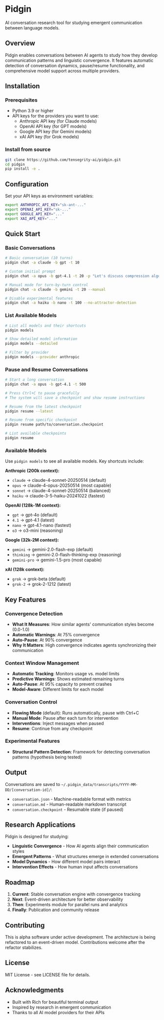 # Pidgin

AI conversation research tool for studying emergent communication between language models.

## Overview

Pidgin enables conversations between AI agents to study how they develop communication patterns and linguistic convergence. It features automatic detection of conversation dynamics, pause/resume functionality, and comprehensive model support across multiple providers.

## Installation

### Prerequisites

- Python 3.9 or higher
- API keys for the providers you want to use:
  - Anthropic API key (for Claude models)
  - OpenAI API key (for GPT models)
  - Google API key (for Gemini models)
  - xAI API key (for Grok models)

### Install from source

```bash
git clone https://github.com/tensegrity-ai/pidgin.git
cd pidgin
pip install -e .
```

## Configuration

Set your API keys as environment variables:
```bash
export ANTHROPIC_API_KEY="sk-ant-..."
export OPENAI_API_KEY="sk-..."
export GOOGLE_API_KEY="..."
export XAI_API_KEY="..."
```

## Quick Start

### Basic Conversations

```bash
# Basic conversation (10 turns)
pidgin chat -a claude -b gpt -t 10

# Custom initial prompt
pidgin chat -a opus -b gpt-4.1 -t 20 -p "Let's discuss compression algorithms"

# Manual mode for turn-by-turn control
pidgin chat -a claude -b gemini -t 20 --manual

# Disable experimental features
pidgin chat -a haiku -b nano -t 100 --no-attractor-detection
```

### List Available Models

```bash
# List all models and their shortcuts
pidgin models

# Show detailed model information
pidgin models --detailed

# Filter by provider
pidgin models --provider anthropic
```

### Pause and Resume Conversations

```bash
# Start a long conversation
pidgin chat -a opus -b gpt-4.1 -t 500

# Press Ctrl+C to pause gracefully
# The system will save a checkpoint and show resume instructions

# Resume from the latest checkpoint
pidgin resume --latest

# Resume from specific checkpoint
pidgin resume path/to/conversation.checkpoint

# List available checkpoints
pidgin resume
```

### Available Models

Use `pidgin models` to see all available models. Key shortcuts include:

**Anthropic (200k context):**
- `claude` → claude-4-sonnet-20250514 (default)
- `opus` → claude-4-opus-20250514 (most capable)
- `sonnet` → claude-4-sonnet-20250514 (balanced)
- `haiku` → claude-3-5-haiku-20241022 (fastest)

**OpenAI (128k-1M context):**
- `gpt` → gpt-4o (default)
- `4.1` → gpt-4.1 (latest)
- `nano` → gpt-4.1-nano (fastest)
- `o3` → o3-mini (reasoning)

**Google (32k-2M context):**
- `gemini` → gemini-2.0-flash-exp (default)
- `thinking` → gemini-2.0-flash-thinking-exp (reasoning)
- `gemini-pro` → gemini-1.5-pro (most capable)

**xAI (128k context):**
- `grok` → grok-beta (default)
- `grok-2` → grok-2-1212 (latest)

## Key Features

### Convergence Detection
- **What It Measures**: How similar agents' communication styles become (0.0-1.0)
- **Automatic Warnings**: At 75% convergence
- **Auto-Pause**: At 90% convergence
- **Why It Matters**: High convergence indicates agents synchronizing their communication

### Context Window Management
- **Automatic Tracking**: Monitors usage vs. model limits
- **Predictive Warnings**: Shows estimated remaining turns
- **Auto-Pause**: At 95% capacity to prevent crashes
- **Model-Aware**: Different limits for each model

### Conversation Control
- **Flowing Mode** (default): Runs automatically, pause with Ctrl+C
- **Manual Mode**: Pause after each turn for intervention
- **Interventions**: Inject messages when paused
- **Resume**: Continue from any checkpoint

### Experimental Features
- **Structural Pattern Detection**: Framework for detecting conversation patterns (hypothesis being tested)

## Output

Conversations are saved to `~/.pidgin_data/transcripts/YYYY-MM-DD/[conversation-id]/`:
- `conversation.json` - Machine-readable format with metrics
- `conversation.md` - Human-readable markdown transcript
- `conversation.checkpoint` - Resumable state (if paused)

## Research Applications

Pidgin is designed for studying:
- **Linguistic Convergence** - How AI agents align their communication styles
- **Emergent Patterns** - What structures emerge in extended conversations
- **Model Dynamics** - How different model pairs interact
- **Intervention Effects** - How human input affects conversations

## Roadmap

1. **Current**: Stable conversation engine with convergence tracking
2. **Next**: Event-driven architecture for better observability
3. **Then**: Experiments module for parallel runs and analytics
4. **Finally**: Publication and community release

## Contributing

This is alpha software under active development. The architecture is being refactored to an event-driven model. Contributions welcome after the refactor stabilizes.

## License

MIT License - see LICENSE file for details.

## Acknowledgments

- Built with Rich for beautiful terminal output
- Inspired by research in emergent communication
- Thanks to all AI model providers for their APIs